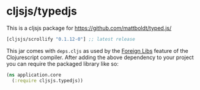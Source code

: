 # cljsjs/typedjs

This is a cljsjs package for https://github.com/mattboldt/typed.js/

[](dependency)
```clojure
[cljsjs/scrollify "0.1.12-0"] ;; latest release
```
[](/dependency)

This jar comes with `deps.cljs` as used by the [Foreign Libs][flibs] feature
of the Clojurescript compiler. After adding the above dependency to your project
you can require the packaged library like so:

```clojure
(ns application.core
  (:require cljsjs.typedjs))
```
[flibs]: https://github.com/clojure/clojurescript/wiki/Foreign-Dependencies
